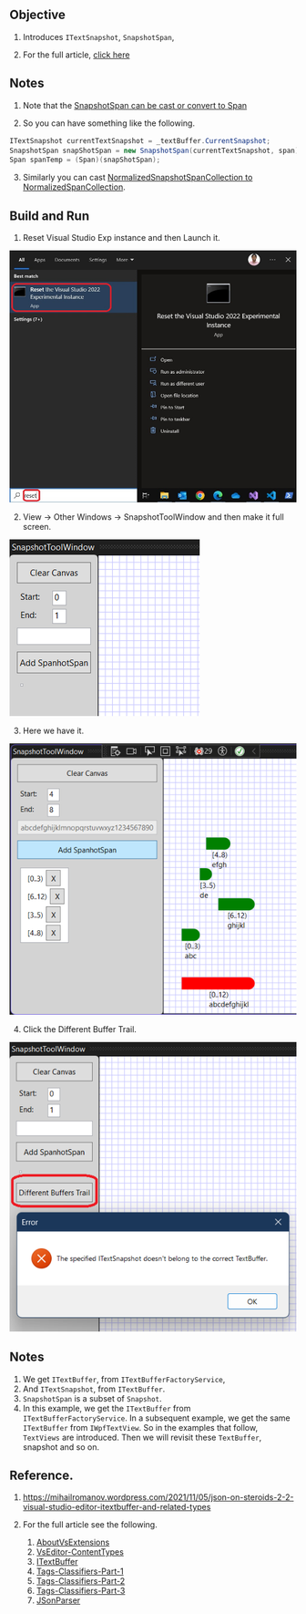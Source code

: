 ## Objective

1. Introduces `ITextSnapshot`, `SnapshotSpan`, 

2. For the full article, [click here](..\220560-TextBufferIntro\1-ITextBuffer.md)



## Notes

1. Note that the [SnapshotSpan can be cast or convert to Span](https://learn.microsoft.com/en-us/dotnet/api/microsoft.visualstudio.text.snapshotspan#operators)

2. So you can have something like the following. 

```cs
ITextSnapshot currentTextSnapshot = _textBuffer.CurrentSnapshot;
SnapshotSpan snapShotSpan = new SnapshotSpan(currentTextSnapshot, span);
Span spanTemp = (Span)(snapShotSpan);
```

3. Similarly you can cast [NormalizedSnapshotSpanCollection to NormalizedSpanCollection](https://learn.microsoft.com/en-us/dotnet/api/microsoft.visualstudio.text.normalizedsnapshotspancollection#operators). 


## Build and Run
1. Reset Visual Studio Exp instance and then Launch it.

![Reset Visual Studio Exp](../200500-VSixBlankProjectAnalysis/images/57_50_ResetVsExpIntance.jpg)

2. View -> Other Windows -> SnapshotToolWindow and then make it full screen.

![Tool Window](Images/50_50_SnapshotToolWindow.png)

3. Here we have it.

![App Running](Images/51_50_TheAppRunning.png)

4. Click the Different Buffer Trail.

![App Running](Images/52_50_DiffereBuffer.png)

## Notes

1. We get `ITextBuffer`, from `ITextBufferFactoryService`, 
2. And `ITextSnapshot`, from `ITextBuffer`.
3. `SnapshotSpan` is a subset of `Snapshot`.
4. In this example, we get the `ITextBuffer` from `ITextBufferFactoryService`. In a subsequent example, we get the same `ITextBuffer` from `IWpfTextView`. So in the examples that follow, `TextViews` are introduced. Then we will revisit these `TextBuffer`, snapshot and so on. 


## Reference.
1. https://mihailromanov.wordpress.com/2021/11/05/json-on-steroids-2-2-visual-studio-editor-itextbuffer-and-related-types


2. For the full article see the following.
   1. [AboutVsExtensions](../900930-JsonEditor/Articles/1-AboutVsExtensions.md)
   2. [VsEditor-ContentTypes](../900930-JsonEditor/Articles/2-VsEditor-ContentTypes.md)
   3. [ITextBuffer](../900930-JsonEditor/Articles/3-ITextBuffer.md)
   4. [Tags-Classifiers-Part-1](../900930-JsonEditor/Articles/4-Tags-Classifiers-Part-1.md)
   5. [Tags-Classifiers-Part-2](../900930-JsonEditor/Articles/5-Tags-Classifiers-Part-2.md)
   6. [Tags-Classifiers-Part-3](../900930-JsonEditor/Articles/6-Tags-Classifiers-Part-3.md)   
   7. [JSonParser](../900930-JsonEditor/Articles/7-JSonParser.md)



